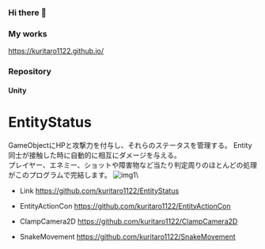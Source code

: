 ### Hi there 👋

### My works
https://kuritaro1122.github.io/

### Repository

#### Unity

# EntityStatus
GameObjectにHPと攻撃力を付与し、それらのステータスを管理する。
Entity同士が接触した時に自動的に相互にダメージを与える。\
プレイヤー、エネミー、ショットや障害物など当たり判定周りのほとんどの処理がこのプログラムで完結します。
![img1](https://github.com/kuritaro1122/EntityStatus/blob/main/img/demo.gif?raw=true)\
* Link https://github.com/kuritaro1122/EntityStatus


* EntityActionCon https://github.com/kuritaro1122/EntityActionCon
* ClampCamera2D https://github.com/kuritaro1122/ClampCamera2D
* SnakeMovement https://github.com/kuritaro1122/SnakeMovement

<!--
**kuritaro1122/kuritaro1122** is a ✨ _special_ ✨ repository because its `README.md` (this file) appears on your GitHub profile.

Here are some ideas to get you started:

- 🔭 I’m currently working on ...
- 🌱 I’m currently learning ...
- 👯 I’m looking to collaborate on ...
- 🤔 I’m looking for help with ...
- 💬 Ask me about ...
- 📫 How to reach me: ...
- 😄 Pronouns: ...
- ⚡ Fun fact: ...
-->
